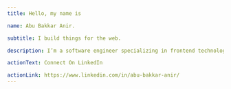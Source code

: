 ```yaml
---
title: Hello, my name is

name: Abu Bakkar Anir.

subtitle: I build things for the web.

description: I’m a software engineer specializing in frontend technologies (and occasionally doing the apis) for exceptional digital experiences. I’m focused on building products that are widely accessible, human-centered.

actionText: Connect On LinkedIn

actionLink: https://www.linkedin.com/in/abu-bakkar-anir/
---
```

